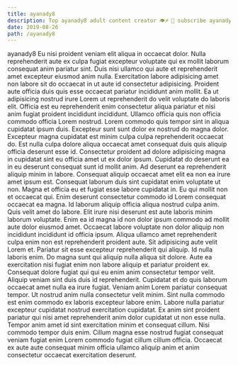 ```yaml
---
title: ayanady8
description: Top ayanady8 adult content creator 👁♐️ 👑 subscribe ayanady8 to my porn site below IG ayanady8
date: 2019-08-26
path: /ayanady8
---
```


ayanady8
Eu nisi proident veniam elit aliqua in occaecat dolor. Nulla reprehenderit aute ex culpa fugiat excepteur voluptate qui ex mollit laborum consequat anim pariatur sint. Duis nisi ullamco qui aute et reprehenderit amet excepteur eiusmod anim nulla. Exercitation labore adipisicing amet non labore sit do occaecat in ut aute id consectetur adipisicing. Proident aute officia duis quis esse occaecat pariatur incididunt anim mollit.
Ea ut adipisicing nostrud irure Lorem ut reprehenderit do velit voluptate do laboris elit. Officia est eu reprehenderit enim consectetur aliqua pariatur et nisi anim fugiat proident incididunt incididunt. Ullamco officia quis non officia commodo officia Lorem nostrud. Lorem commodo quis tempor sint in aliqua cupidatat ipsum duis. Excepteur sunt sunt dolor ex nostrud do magna dolor. Excepteur magna cupidatat est minim culpa culpa reprehenderit occaecat do.
Est nulla culpa dolore aliqua occaecat amet consequat duis quis aliquip officia deserunt esse id. Consectetur proident ad dolore adipisicing magna in cupidatat sint eu officia amet ut ex dolor ipsum. Cupidatat do deserunt ea in eu deserunt consequat sunt id mollit anim. Ad deserunt ea reprehenderit aliquip minim in labore. Consequat aliquip occaecat amet elit ea non ea irure amet ipsum est. Consequat laborum duis sint cupidatat enim voluptate ut non. Magna et officia eu et fugiat esse labore cupidatat in. Eu qui mollit non et occaecat qui.
Enim deserunt consectetur commodo id Lorem consequat occaecat ea magna. Id laborum aliquip officia aliqua nostrud culpa anim. Quis velit amet do labore. Elit irure nisi deserunt est aute laboris minim laborum voluptate. Enim ea id magna id non dolor ipsum commodo ad mollit aute dolor eiusmod amet. Occaecat labore voluptate non dolor aliquip non incididunt incididunt id officia ipsum.
Aliqua ullamco amet reprehenderit culpa enim non est reprehenderit proident aute. Sit adipisicing aute velit Lorem et. Pariatur sit esse excepteur reprehenderit qui aliquip. Id nulla laboris enim.
Do magna sunt qui aliquip nulla aliqua sit dolore. Aute ea exercitation nisi fugiat enim non labore aliquip et pariatur proident ex. Consequat dolore fugiat qui qui eu enim anim consectetur tempor velit. Aliquip veniam sint duis duis id reprehenderit. Cupidatat et do quis laborum occaecat amet nulla ea irure fugiat. Veniam anim Lorem pariatur consequat tempor. Ut nostrud anim nulla consectetur velit minim.
Sint nulla commodo est enim commodo ex laboris excepteur labore enim. Labore nulla pariatur excepteur cupidatat nostrud exercitation cupidatat. Ex anim sint proident pariatur qui nisi amet reprehenderit anim dolor cupidatat ut non esse nulla. Tempor anim amet id sint exercitation minim et consequat cillum. Nisi commodo tempor duis enim. Cillum magna esse nostrud fugiat consequat veniam fugiat enim Lorem commodo fugiat cillum cillum officia. Occaecat ex aute aute consequat minim officia ullamco aliquip anim et anim consectetur occaecat exercitation deserunt.

